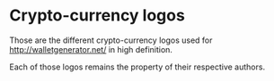 Crypto-currency logos
=====================

Those are the different crypto-currency logos used for http://walletgenerator.net/ in high definition.

Each of those logos remains the property of their respective authors.